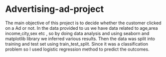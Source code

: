 # Advertising-ad-project
The main objective of this project is to decide whether the customer clicked on a Ad or not.
In the data provided to us we have data related to age,area income,city,sex etc , so by doing data analysis and using seaborn and matplotlib library we inferred various results.
Then the data was split into training and test set using train_test_split.
Since it was a classification problem so I used logistic regression method to predict the outcomes.

